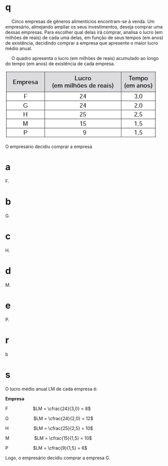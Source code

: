 # q
     Cinco empresas de gêneros alimentícios encontram-se à venda. Um empresário, almejando ampliar os seus investimentos, deseja comprar uma dessas empresas. Para escolher qual delas irá comprar, analisa o lucro (em milhões de reais) de cada uma delas, em função de seus tempos (em anos) de existência, decidindo comprar a empresa que apresente o maior lucro médio anual.

     O quadro apresenta o lucro (em milhões de reais) acumulado ao longo do tempo (em anos) de existência de cada empresa.

![](db5dca1c-7db0-a679-c269-fda9c27747a5.png)

O empresário decidiu comprar a empresa

# a
F.

# b
G.

# c
H.

# d
M.

# e
P.

# r
b

# s
O lucro médio anual LM de cada empresa é:

**Empresa**

F                    $LM = \cfrac{24}{3,0} = 8$

G                    $LM = \cfrac{24}{2,0} = 12$

H                    $LM = \cfrac{25}{2,5} = 10$

M                    $LM = \cfrac{15}{1,5} = 10$

P                    $LM = \cfrac{9}{1,5} = 6$

Logo, o empresário decidiu comprar a empresa G.
